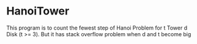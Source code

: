 # HanoiTower
This program is to count the fewest step of Hanoi Problem for t Tower d Disk (t >= 3).
But it has stack overflow problem when d and t become big
